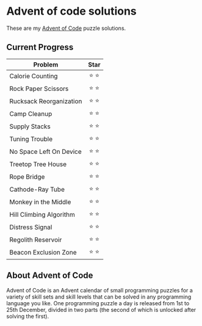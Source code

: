 # Advent of code solutions

These are my [Advent of Code](https://adventofcode.com/) puzzle solutions.

Current Progress
--------------------

| Problem                       | Star  |
| ------------------------------| :---: |
| Calorie Counting              | ⭐ ⭐ |
| Rock Paper Scissors           | ⭐ ⭐ |
| Rucksack Reorganization       | ⭐ ⭐ |
| Camp Cleanup                  | ⭐ ⭐ |
| Supply Stacks                 | ⭐ ⭐ |
| Tuning Trouble                | ⭐ ⭐ |
| No Space Left On Device       | ⭐ ⭐ |
| Treetop Tree House            | ⭐ ⭐ |
| Rope Bridge                   | ⭐ ⭐ |
| Cathode-Ray Tube              | ⭐ ⭐ |
| Monkey in the Middle          | ⭐ ⭐ |
| Hill Climbing Algorithm       | ⭐ ⭐ |
| Distress Signal               | ⭐ ⭐ |
| Regolith Reservoir            | ⭐ ⭐ |
| Beacon Exclusion Zone         | ⭐ ⭐ |

About Advent of Code
--------------------

Advent of Code is an Advent calendar of small programming puzzles
for a variety of skill sets and skill levels that can be solved in any
programming language you like. One programming puzzle a day is released from 1st
to 25th December, divided in two parts (the second of which is unlocked after
solving the first).
